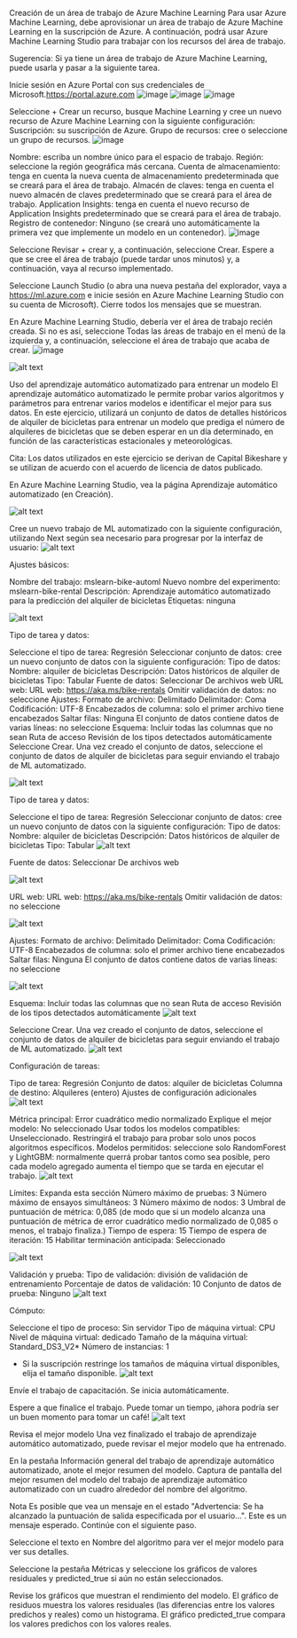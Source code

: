 Creación de un área de trabajo de Azure Machine Learning
Para usar Azure Machine Learning, debe aprovisionar un área de trabajo de Azure Machine Learning en la suscripción de Azure. A continuación, podrá usar Azure Machine Learning Studio para trabajar con los recursos del área de trabajo.

Sugerencia: Si ya tiene un área de trabajo de Azure Machine Learning, puede usarla y pasar a la siguiente tarea.

Inicie sesión en Azure Portal con sus credenciales de Microsoft.https://portal.azure.com
![image](https://github.com/JoseEmmanuelVG/Microsoft_Student_Technical_Training_MLSA-JEVG/assets/89156254/7d284816-7e5b-4122-83ff-421c033d3339)
![image](https://github.com/JoseEmmanuelVG/Microsoft_Student_Technical_Training_MLSA-JEVG/assets/89156254/141aff35-1a00-44de-9133-5bc57bc3819c)
![image](https://github.com/JoseEmmanuelVG/Microsoft_Student_Technical_Training_MLSA-JEVG/assets/89156254/e3755aad-b983-40d6-bc82-e6ce948bf0d7)

Seleccione + Crear un recurso, busque Machine Learning y cree un nuevo recurso de Azure Machine Learning con la siguiente configuración:
Suscripción: su suscripción de Azure.
Grupo de recursos: cree o seleccione un grupo de recursos.
![image](https://github.com/JoseEmmanuelVG/Microsoft_Student_Technical_Training_MLSA-JEVG/assets/89156254/3318a4b1-7af6-4779-8b67-c79af5573858)

Nombre: escriba un nombre único para el espacio de trabajo.
Región: seleccione la región geográfica más cercana.
Cuenta de almacenamiento: tenga en cuenta la nueva cuenta de almacenamiento predeterminada que se creará para el área de trabajo.
Almacén de claves: tenga en cuenta el nuevo almacén de claves predeterminado que se creará para el área de trabajo.
Application Insights: tenga en cuenta el nuevo recurso de Application Insights predeterminado que se creará para el área de trabajo.
Registro de contenedor: Ninguno (se creará uno automáticamente la primera vez que implemente un modelo en un contenedor).
![image](https://github.com/JoseEmmanuelVG/Microsoft_Student_Technical_Training_MLSA-JEVG/assets/89156254/3415d721-546d-43ef-a8cc-3729e758ff46)

Seleccione Revisar + crear y, a continuación, seleccione Crear. Espere a que se cree el área de trabajo (puede tardar unos minutos) y, a continuación, vaya al recurso implementado.

Seleccione Launch Studio (o abra una nueva pestaña del explorador, vaya a https://ml.azure.com e inicie sesión en Azure Machine Learning Studio con su cuenta de Microsoft). Cierre todos los mensajes que se muestran.

En Azure Machine Learning Studio, debería ver el área de trabajo recién creada. Si no es así, seleccione Todas las áreas de trabajo en el menú de la izquierda y, a continuación, seleccione el área de trabajo que acaba de crear.
![image](https://github.com/JoseEmmanuelVG/Microsoft_Student_Technical_Training_MLSA-JEVG/assets/89156254/fc20fc1d-7eab-496e-8bc3-dc7c5ae589bd)




![alt text](image-1.png)

Uso del aprendizaje automático automatizado para entrenar un modelo
El aprendizaje automático automatizado le permite probar varios algoritmos y parámetros para entrenar varios modelos e identificar el mejor para sus datos. En este ejercicio, utilizará un conjunto de datos de detalles históricos de alquiler de bicicletas para entrenar un modelo que prediga el número de alquileres de bicicletas que se deben esperar en un día determinado, en función de las características estacionales y meteorológicas.

Cita: Los datos utilizados en este ejercicio se derivan de Capital Bikeshare y se utilizan de acuerdo con el acuerdo de licencia de datos publicado.

En Azure Machine Learning Studio, vea la página Aprendizaje automático automatizado (en Creación).

![alt text](image.png)

Cree un nuevo trabajo de ML automatizado con la siguiente configuración, utilizando Next según sea necesario para progresar por la interfaz de usuario:
![alt text](image-2.png)

Ajustes básicos:

Nombre del trabajo: mslearn-bike-automl
Nuevo nombre del experimento: mslearn-bike-rental
Descripción: Aprendizaje automático automatizado para la predicción del alquiler de bicicletas
Etiquetas: ninguna

![alt text](image-3.png)

Tipo de tarea y datos:

Seleccione el tipo de tarea: Regresión
Seleccionar conjunto de datos: cree un nuevo conjunto de datos con la siguiente configuración:
Tipo de datos:
Nombre: alquiler de bicicletas
Descripción: Datos históricos de alquiler de bicicletas
Tipo: Tabular
Fuente de datos:
Seleccionar De archivos web
URL web:
URL web: https://aka.ms/bike-rentals
Omitir validación de datos: no seleccione
Ajustes:
Formato de archivo: Delimitado
Delimitador: Coma
Codificación: UTF-8
Encabezados de columna: solo el primer archivo tiene encabezados
Saltar filas: Ninguna
El conjunto de datos contiene datos de varias líneas: no seleccione
Esquema:
Incluir todas las columnas que no sean Ruta de acceso
Revisión de los tipos detectados automáticamente
Seleccione Crear. Una vez creado el conjunto de datos, seleccione el conjunto de datos de alquiler de bicicletas para seguir enviando el trabajo de ML automatizado.

![alt text](image-4.png)


Tipo de tarea y datos:

Seleccione el tipo de tarea: Regresión
Seleccionar conjunto de datos: cree un nuevo conjunto de datos con la siguiente configuración:
Tipo de datos:
Nombre: alquiler de bicicletas
Descripción: Datos históricos de alquiler de bicicletas
Tipo: Tabular
![alt text](image-5.png)


Fuente de datos:
Seleccionar De archivos web

![alt text](image-6.png)

URL web:
URL web: https://aka.ms/bike-rentals
Omitir validación de datos: no seleccione

![alt text](image-7.png)


Ajustes:
Formato de archivo: Delimitado
Delimitador: Coma
Codificación: UTF-8
Encabezados de columna: solo el primer archivo tiene encabezados
Saltar filas: Ninguna
El conjunto de datos contiene datos de varias líneas: no seleccione

![alt text](image-8.png)

Esquema:
Incluir todas las columnas que no sean Ruta de acceso
Revisión de los tipos detectados automáticamente
![alt text](image-9.png)


Seleccione Crear. Una vez creado el conjunto de datos, seleccione el conjunto de datos de alquiler de bicicletas para seguir enviando el trabajo de ML automatizado.
![alt text](image-10.png)


Configuración de tareas:

Tipo de tarea: Regresión
Conjunto de datos: alquiler de bicicletas
Columna de destino: Alquileres (entero)
Ajustes de configuración adicionales
![alt text](image-11.png)

Métrica principal: Error cuadrático medio normalizado
Explique el mejor modelo: No seleccionado
Usar todos los modelos compatibles: Unseleccionado. Restringirá el trabajo para probar solo unos pocos algoritmos específicos.
Modelos permitidos: seleccione solo RandomForest y LightGBM: normalmente querrá probar tantos como sea posible, pero cada modelo agregado aumenta el tiempo que se tarda en ejecutar el trabajo.
![alt text](image-12.png)


Límites: Expanda esta sección
Número máximo de pruebas: 3
Número máximo de ensayos simultáneos: 3
Número máximo de nodos: 3
Umbral de puntuación de métrica: 0,085 (de modo que si un modelo alcanza una puntuación de métrica de error cuadrático medio normalizado de 0,085 o menos, el trabajo finaliza.)
Tiempo de espera: 15
Tiempo de espera de iteración: 15
Habilitar terminación anticipada: Seleccionado

![alt text](image-13.png)

Validación y prueba:
Tipo de validación: división de validación de entrenamiento
Porcentaje de datos de validación: 10
Conjunto de datos de prueba: Ninguno
![alt text](image-14.png)


Cómputo:

Seleccione el tipo de proceso: Sin servidor
Tipo de máquina virtual: CPU
Nivel de máquina virtual: dedicado
Tamaño de la máquina virtual: Standard_DS3_V2*
Número de instancias: 1
* Si la suscripción restringe los tamaños de máquina virtual disponibles, elija el tamaño disponible.
![alt text](image-15.png)

Envíe el trabajo de capacitación. Se inicia automáticamente.

Espere a que finalice el trabajo. Puede tomar un tiempo, ¡ahora podría ser un buen momento para tomar un café!
![alt text](image-16.png)





Revisa el mejor modelo
Una vez finalizado el trabajo de aprendizaje automático automatizado, puede revisar el mejor modelo que ha entrenado.

En la pestaña Información general del trabajo de aprendizaje automático automatizado, anote el mejor resumen del modelo. Captura de pantalla del mejor resumen del modelo del trabajo de aprendizaje automático automatizado con un cuadro alrededor del nombre del algoritmo.

Nota Es posible que vea un mensaje en el estado "Advertencia: Se ha alcanzado la puntuación de salida especificada por el usuario...". Este es un mensaje esperado. Continúe con el siguiente paso.

Seleccione el texto en Nombre del algoritmo para ver el mejor modelo para ver sus detalles.

Seleccione la pestaña Métricas y seleccione los gráficos de valores residuales y predicted_true si aún no están seleccionados.

Revise los gráficos que muestran el rendimiento del modelo. El gráfico de residuos muestra los valores residuales (las diferencias entre los valores predichos y reales) como un histograma. El gráfico predicted_true compara los valores predichos con los valores reales.